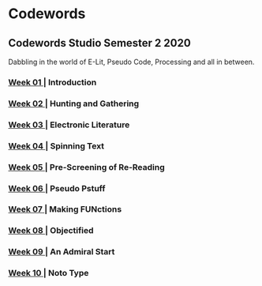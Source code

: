 # Codewords
## Codewords Studio Semester 2 2020

Dabbling in the world of E-Lit, Pseudo Code, Processing and all in between. 

### <a href="week_01">Week 01 </a>  |  Introduction
### <a href="week_02">Week 02 </a>  |  Hunting and Gathering
### <a href="week_03">Week 03 </a>  |  Electronic Literature
### <a href="week_04">Week 04 </a>  |  Spinning Text
### <a href="week_05">Week 05 </a>  |  Pre-Screening of Re-Reading
### <a href="week_06">Week 06 </a>  |  Pseudo Pstuff
### <a href="week_07">Week 07 </a>  |  Making FUNctions
### <a href="week_08">Week 08 </a>  |  Objectified
### <a href="week_09">Week 09 </a>  |  An Admiral Start
### <a href="week_10">Week 10 </a>  |  Noto Type 
